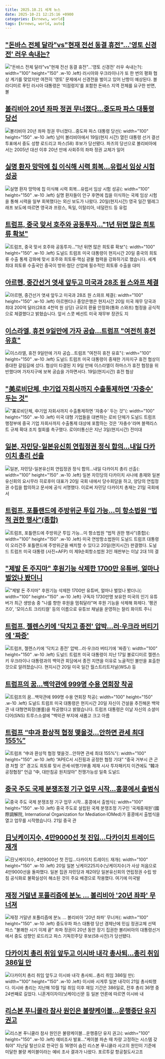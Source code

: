 ```yaml
---
title: 2025.10.21 세계 뉴스
date: 2025-10-21 12:25:16 +0900
categories: [krnews, world]
tags: [krnews, world, auto]
---
```

## ["돈바스 전체 달라"vs"현재 전선 동결 휴전"…'영토 신경전' 러우 속내는?](https://n.news.naver.com/mnews/article/003/0013545145)

!["돈바스 전체 달라"vs"현재 전선 동결 휴전"…'영토 신경전' 러우 속내는?](https://mimgnews.pstatic.net/image/origin/003/2025/10/20/13545145.jpg?type=nf220_150){: width="100" height="150" .w-10 .left}
러시아와 우크라이나가 또 한 번의 평화 협상 계기를 맞았지만 여전히 '영토' 문제에서 신경전을 벌이고 있어 난항이 예상된다. 블라디미르 푸틴 러시아 대통령은 '미점령지'를 포함한 돈바스 지역 전체를 요구한 반면, 볼

## [볼리비아 20년 좌파 정권 무너졌다…중도파 파스 대통령 당선](https://n.news.naver.com/mnews/article/020/0003668376)

![볼리비아 20년 좌파 정권 무너졌다…중도파 파스 대통령 당선](https://mimgnews.pstatic.net/image/origin/020/2025/10/20/3668376.jpg?type=nf220_150){: width="100" height="150" .w-10 .left}
남미 볼리비아에서 19일(현지 시간) 열린 대통령 선거 결선 투표에서 중도 성향 로드리고 파스(58) 후보가 당선됐다. 파즈의 당선으로 볼리비아에서는 2005년 대선 이후 20년 만에 사회주의 좌파 정권 교체가 일어

## [실명 환자 망막에 칩 이식해 시력 회복…유럽서 임상 시험 성공](https://n.news.naver.com/mnews/article/025/0003476636)

![실명 환자 망막에 칩 이식해 시력 회복…유럽서 임상 시험 성공](https://mimgnews.pstatic.net/image/origin/025/2025/10/21/3476636.jpg?type=nf220_150){: width="100" height="150" .w-10 .left}
실명 환자들이 안구 후면에 칩을 이식하는 국제 임상 시험을 통해 시력을 일부 회복했다는 외신 보도가 나왔다. 20일(현지시간) 영국 일간 텔레그래프 보도에 따르면 영국과 프랑스, 독일, 이탈리아, 네덜란드 등 유럽

## [트럼프, 중국 맞서 호주와 공동투자…"1년 뒤면 많은 희토류 확보"](https://n.news.naver.com/mnews/article/422/0000793020)

![트럼프, 중국 맞서 호주와 공동투자…"1년 뒤면 많은 희토류 확보"](https://mimgnews.pstatic.net/image/origin/422/2025/10/21/793020.jpg?type=nf220_150){: width="100" height="150" .w-10 .left}
도널드 트럼프 미국 대통령이 현지시간 20일 중국의 희토류 수출 통제 강화에 맞서 호주와 희토류·핵심 광물 협력을 강화하기로 했습니다. 세계 최대 희토류 수출국인 중국이 방위·첨단 산업에 필수적인 희토류 수출을 대미

## [아르헨, 중간선거 엿새 앞두고 미국과 28조 원 스와프 체결](https://n.news.naver.com/mnews/article/422/0000793016)

![아르헨, 중간선거 엿새 앞두고 미국과 28조 원 스와프 체결](https://mimgnews.pstatic.net/image/origin/422/2025/10/21/793016.jpg?type=nf220_150){: width="100" height="150" .w-10 .left}
아르헨티나 중앙은행은 현지시간 20일 미국 재무 당국과 최대 200억 달러(28조 4천억 원 상당) 규모의 환율 안정화(통화 스와프) 협정을 공식적으로 체결했다고 밝혔습니다. 앞서 스콧 베선트 미국 재무부 장관도 지

## [이스라엘, 휴전 9일만에 가자 공습…트럼프 "여전히 휴전 유효"](https://n.news.naver.com/mnews/article/025/0003476479)

![이스라엘, 휴전 9일만에 가자 공습…트럼프 "여전히 휴전 유효"](https://mimgnews.pstatic.net/image/origin/025/2025/10/20/3476479.jpg?type=nf220_150){: width="100" height="150" .w-10 .left}
도널드 트럼프 미국 대통령이 중재한 가자지구 휴전 협상이 중대한 갈림길에 섰다. 협상이 타결된 지 9일 만에 이스라엘이 하마스가 휴전 협정을 위반했다며 가자지구에 보복 공습을 가하면서다. 19일(현지시간) 휴전 협상

## ["美로비단체, 中기업 자회사까지 수출통제하면 '자충수' 두는 것"](https://n.news.naver.com/mnews/article/277/0005667143)

!["美로비단체, 中기업 자회사까지 수출통제하면 '자충수' 두는 것"](https://mimgnews.pstatic.net/image/origin/277/2025/10/21/5667143.jpg?type=nf220_150){: width="100" height="150" .w-10 .left}
미국 대형 기업들을 대변하는 로비 단체가 도널드 트럼프 행정부에 중국 기업 자회사까지 수출통제 대상에 포함하는 것은 '자충수'라며 블랙리스트 규제 확대 조치 철회를 촉구했다. 로이터통신은 지난 3일(현지시간) 전미대

## [일본, 자민당-일본유신회 연립정권 정식 합의…내일 다카이치 총리 선출](https://n.news.naver.com/mnews/article/469/0000892943)

![일본, 자민당-일본유신회 연립정권 정식 합의…내일 다카이치 총리 선출](https://mimgnews.pstatic.net/image/origin/469/2025/10/20/892943.jpg?type=nf220_150){: width="100" height="150" .w-10 .left}
일본 자민당의 다카이치 사나에 총재와 일본유신회의 요시무라 히로후미 대표가 20일 국회 내에서 당수회담을 하고, 양당의 연립정권 수립을 합의하고 문서에 공식 서명했다. 이로써 자민당 다카이치 총재는 21일 국회에서

## [트럼프, 포틀랜드에 주방위군 투입 가능…미 항소법원 “법적 권한 행사”(종합)](https://n.news.naver.com/mnews/article/018/0006142821)

![트럼프, 포틀랜드에 주방위군 투입 가능…미 항소법원 “법적 권한 행사”(종합)](https://mimgnews.pstatic.net/image/origin/018/2025/10/21/6142821.jpg?type=nf220_150){: width="100" height="150" .w-10 .left}
미국 연방항소법원이 도널드 트럼프 대통령이 오리건주 포틀랜드에 주방위군을 배치할 수 있다고 20일(현지시간) 판결했다. 도널드 트럼프 미국 대통령 (사진=AFP) 미 제9순회항소법원 3인 재판부는 이날 2대 1의 결

## ["제발 돈 주지마" 후원기능 삭제한 1700만 유튜버, 얼마나 벌었나 봤더니](https://n.news.naver.com/mnews/article/277/0005667165)

!["제발 돈 주지마" 후원기능 삭제한 1700만 유튜버, 얼마나 벌었나 봤더니](https://mimgnews.pstatic.net/image/origin/277/2025/10/21/5667165.jpg?type=nf220_150){: width="100" height="150" .w-10 .left}
구독자 1730만명 보유한 미국의 인기 유튜버가 최근 생방송 중 "나를 향한 후원을 멈춰달라"며 후원 기능을 삭제해 화제다. '펭귄즈0', '모이스트 크리티컬' 등의 이름으로 유튜브 채널을 운영하는 찰리 화이트 주니

## [트럼프, 젤렌스키에 '닥치고 종전' 압박…러·우크라 버티기에 '짜증'](https://n.news.naver.com/mnews/article/422/0000793123)

![트럼프, 젤렌스키에 '닥치고 종전' 압박…러·우크라 버티기에 '짜증'](https://mimgnews.pstatic.net/image/origin/422/2025/10/21/793123.jpg?type=nf220_150){: width="100" height="150" .w-10 .left}
도널드 트럼프 미국 대통령이 지난 17일 볼로디미르 젤렌스키 우크라이나 대통령과의 백악관 회담에서 종전 지연을 이유로 노골적인 불만을 표출한 것으로 알려졌습니다. 현지시간 20일 미국 일간 월스트리트저널(WSJ) 등

## [트럼프의 꿈…백악관에 999명 수용 연회장 착공](https://n.news.naver.com/mnews/article/374/0000469530)

![트럼프의 꿈…백악관에 999명 수용 연회장 착공](https://mimgnews.pstatic.net/image/origin/374/2025/10/21/469530.jpg?type=nf220_150){: width="100" height="150" .w-10 .left}
도널드 트럼프 미국 대통령은 현지시간 20일 자신이 건설을 추진해온 백악관 내 대형연회장(볼룸)을 착공했다고 밝혔습니다. 트럼프 대통령은 이날 자신의 소셜미디어(SNS) 트루스소셜에 "백악관 부지에 새롭고 크고 아름

## [트럼프 “中과 환상적 협정 맺을것…안하면 관세 최대 155%”](https://n.news.naver.com/mnews/article/016/0002544913)

![트럼프 “中과 환상적 협정 맺을것…안하면 관세 최대 155%”](https://mimgnews.pstatic.net/image/origin/016/2025/10/21/2544913.jpg?type=nf220_150){: width="100" height="150" .w-10 .left}
“APEC서 시진핑과 공정한 협정 기대” “중국 거부시 큰 곤경 처할 것” 경고도 희토류 맞서 관세·비행기부품 제재 시사 투자패키지 이견에도 “韓과 공정협정” 언급 “中, 대만침공 원치않아” 전쟁가능성 일축 도널드

## [중국 주도 국제 분쟁조정 기구 업무 시작…홍콩에서 출범식](https://n.news.naver.com/mnews/article/422/0000793116)

![중국 주도 국제 분쟁조정 기구 업무 시작…홍콩에서 출범식](https://mimgnews.pstatic.net/image/origin/422/2025/10/21/793116.jpg?type=nf220_150){: width="100" height="150" .w-10 .left}
중국 주도로 설립된 국제 분쟁조정 기구인 '국제중재원'(國際調解院, International Organization for Mediation·IOMed)가 홍콩에서 출범식을 열고 업무를 시작했습니다. 21일 중국 관

## [日닛케이지수, 4만9000선 첫 진입…다카이치 트레이드 재개](https://n.news.naver.com/mnews/article/018/0006142474)

![日닛케이지수, 4만9000선 첫 진입…다카이치 트레이드 재개](https://mimgnews.pstatic.net/image/origin/018/2025/10/20/6142474.jpg?type=nf220_150){: width="100" height="150" .w-10 .left}
20일 일본 닛케이225지수(닛케이지수)가 사상 처음으로 4만9000선을 돌파했다. 일본 집권 자민당과 제2야당 일본유신회의 연립정권 수립 방침 공식화로 불확실성이 해소된 것이 주요 배경으로 작용했다. 여기에 미국발

## [재정 거덜낸 포퓰리즘에 분노 … 볼리비아 '20년 좌파' 무너져](https://n.news.naver.com/mnews/article/009/0005575989)

![재정 거덜낸 포퓰리즘에 분노 … 볼리비아 '20년 좌파' 무너져](https://mimgnews.pstatic.net/image/origin/009/2025/10/20/5575989.jpg?type=nf220_150){: width="100" height="150" .w-10 .left}
중도우파 파스 대통령 당선 경제난에 민심 정권교체 선택 파스 "불쾌한 시기 이제 끝" 좌파 정권이 20년 동안 장기 집권한 볼리비아의 대통령선거에서 중도 성향인 로드리고 파스 기독민주당 후보(58·사진)가 당선됐다.

## [다카이치 총리 취임 앞두고 이시바 내각 총사퇴…총리 취임 386일 만](https://n.news.naver.com/mnews/article/018/0006143001)

![다카이치 총리 취임 앞두고 이시바 내각 총사퇴…총리 취임 386일 만](https://mimgnews.pstatic.net/image/origin/018/2025/10/21/6143001.jpg?type=nf220_150){: width="100" height="150" .w-10 .left}
이시바 시게루 일본 내각이 21일 총사퇴했다. 이시바 총리는 지난해 10월 1일 취임 이후 재임 기간은 386일로, 전후 총리 36명 중 24번째로 길었다. 니혼게이자이(닛케이)신문 등 일본 언론에 따르면 이시바 내

## [리스본 푸니쿨라 참사 원인은 불량케이블…운행중단 유지 권고](https://n.news.naver.com/mnews/article/001/0015690692)

![리스본 푸니쿨라 참사 원인은 불량케이블…운행중단 유지 권고](https://mimgnews.pstatic.net/image/origin/001/2025/10/21/15690692.jpg?type=nf220_150){: width="100" height="150" .w-10 .left}
예비조사 발표…"케이블 파손 때 차량 고정하는 시스템 갖춰야" 지난달 탈선으로 한국인 등 16명이 숨진 리스본 푸니쿨라 사고의 원인이 기준에 미달한 불량 케이블이라는 예비 조사 결과가 나왔다. 포르투갈 항공철도사고조

